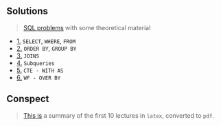## Solutions

> [SQL problems](problems.pdf) with some theoretical material

- [1.](basics/basics.md) `SELECT`, `WHERE`, `FROM`
- [2.](grouping/grouping.md) `ORDER BY`, `GROUP BY`
- [3.](joins/joins.md) `JOINS`
- [4.](subqueries/subqueries.md) `Subqueries`
- [5.](cte/cte.md) `CTE - WITH AS`
- [6.](window-fn/window-fn.md) `WF - OVER BY`


## Conspect
> [This is](conspect/pdf) a summary of the first 10 lectures in `latex`, converted to `pdf`. 